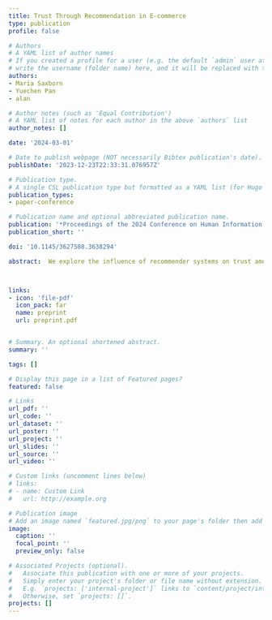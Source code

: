 ```yaml
---
title: Trust Through Recommendation in E-commerce
type: publication
profile: false

# Authors
# A YAML list of author names
# If you created a profile for a user (e.g. the default `admin` user at `content/authors/admin/`), 
# write the username (folder name) here, and it will be replaced with their full name and linked to their profile.
authors:
- Maria Saxborn
- Yuechen Pan
- alan

# Author notes (such as 'Equal Contribution')
# A YAML list of notes for each author in the above `authors` list
author_notes: []

date: '2024-03-01'

# Date to publish webpage (NOT necessarily Bibtex publication's date).
publishDate: '2023-12-23T22:33:31.076957Z'

# Publication type.
# A single CSL publication type but formatted as a YAML list (for Hugo requirements).
publication_types:
- paper-conference

# Publication name and optional abbreviated publication name.
publication: '*Proceedings of the 2024 Conference on Human Information Interaction and Retrieval*'
publication_short: ''

doi: '10.1145/3627508.3638294'

abstract:  We explore the influence of recommender systems on trust among consumers in the fashion e-commerce domain. Anchoring on the Trust Building Model (TBM) , we investigate its adaptability and applicability in the context of interactive communication in recommender systems. Primarily leaning on qualitative data collection methods, namely semi-structured interviews, our work evaluates the classic TBM components – structure assurance, perceived reputation, perceived site quality, perceived web risk, trusting belief, and behavioral intention – affirming their relevance to recommender systems. Furthermore, new components, i.e., perceived service and recommendation quality, previous experience, perceived enjoyment, perceived recommendation authenticity, and intention to share interaction data, were examined in the context of recommender systems. Significantly, our study unveils that trusting beliefs can notably influence TBM’s preliminary behavioral intentions, with the competence belief having the most substantial impact, challenging the conventional TBM findings. The outcomes highlight that consumers place heightened value on the tangible provisions from the company over ethics-based factors like integrity. The proposed refined TBM offers potential in enhancing recommender systems in fashion e-commerce, facilitating a better understanding of consumer behavior and trust dynamics.



links:
- icon: 'file-pdf'
  icon_pack: far
  name: preprint
  url: preprint.pdf


# Summary. An optional shortened abstract.
summary: ''

tags: []

# Display this page in a list of Featured pages?
featured: false

# Links
url_pdf: ''
url_code: ''
url_dataset: ''
url_poster: ''
url_project: ''
url_slides: ''
url_source: ''
url_video: ''

# Custom links (uncomment lines below)
# links:
# - name: Custom Link
#   url: http://example.org

# Publication image
# Add an image named `featured.jpg/png` to your page's folder then add a caption below.
image:
  caption: ''
  focal_point: ''
  preview_only: false

# Associated Projects (optional).
#   Associate this publication with one or more of your projects.
#   Simply enter your project's folder or file name without extension.
#   E.g. `projects: ['internal-project']` links to `content/project/internal-project/index.md`.
#   Otherwise, set `projects: []`.
projects: []
---
```


